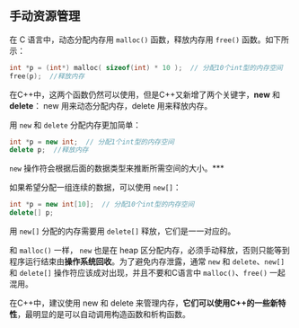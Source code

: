 ## 手动资源管理

在 C 语言中，动态分配内存用 `malloc()` 函数，释放内存用 `free()` 函数。如下所示：

~~~cpp
int *p = (int*) malloc( sizeof(int) * 10 );  // 分配10个int型的内存空间
free(p);  //释放内存
~~~

在C++中，这两个函数仍然可以使用，但是C++又新增了两个关键字，**new** 和 **delete**： new 用来动态分配内存，delete 用来释放内存。

用 `new` 和 `delete` 分配内存更加简单：

~~~cpp
int *p = new int;  // 分配1个int型的内存空间
delete p;  //释放内存
~~~

`new` 操作符会根据后面的数据类型来推断所需空间的大小。***

如果希望分配一组连续的数据，可以使用 `new[]`：

~~~cpp
int *p = new int[10];  // 分配10个int型的内存空间
delete[] p;
~~~

用 `new[]` 分配的内存需要用 `delete[]` 释放，它们是一一对应的。

和 `malloc()` 一样， `new` 也是在 heap 区分配内存，必须手动释放，否则只能等到程序运行结束由**操作系统回收**。为了避免内存泄露，通常 `new` 和 `delete`、`new[]` 和 `delete[]` 操作符应该成对出现，并且不要和C语言中 `malloc()`、`free()` 一起混用。

在C++中，建议使用 new 和 delete 来管理内存，**它们可以使用C++的一些新特性**，最明显的是可以自动调用构造函数和析构函数。

